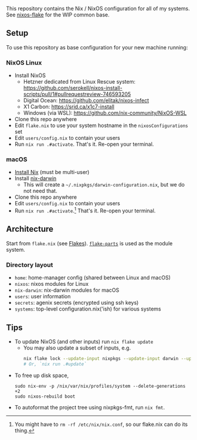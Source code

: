 This repository contains the Nix / NixOS configuration for all of my systems. See [nixos-flake](https://github.com/srid/nixos-flake) for the WIP common base.

## Setup

To use this repository as base configuration for your new machine running:

### NixOS Linux

- Install NixOS
  - Hetzner dedicated from Linux Rescue system: https://github.com/serokell/nixos-install-scripts/pull/1#pullrequestreview-746593205
  - Digital Ocean: https://github.com/elitak/nixos-infect
  - X1 Carbon: https://srid.ca/x1c7-install
  - Windows (via WSL): https://github.com/nix-community/NixOS-WSL
- Clone this repo anywhere
- Edit `flake.nix` to use your system hostname in the `nixosConfigurations` set
- Edit `users/config.nix` to contain your users
- Run `nix run .#activate`. That's it. Re-open your terminal.

### macOS

- [Install Nix](https://nixos.org/download.html#nix-install-macos) (must be multi-user)
- Install [nix-darwin](https://github.com/LnL7/nix-darwin) 
    - This will create a `~/.nixpkgs/darwin-configuration.nix`, but we do not need that. 
- Clone this repo anywhere
- Edit `users/config.nix` to contain your users
- Run `nix run .#activate`.[^cleanup] That's it. Re-open your terminal.

[^cleanup]: You might have to `rm -rf /etc/nix/nix.conf`, so our flake.nix can do its thing.

## Architecture

Start from `flake.nix` (see [Flakes](https://nixos.wiki/wiki/Flakes)). [`flake-parts`](https://flake.parts/) is used as the module system. 

### Directory layout 

- `home`: home-manager config (shared between Linux and macOS)
- `nixos`: nixos modules for Linux
- `nix-darwin`: nix-darwin modules for macOS
- `users`: user information
- `secrets`: agenix secrets (encrypted using ssh keys)
- `systems`: top-level configuration.nix('ish) for various systems

## Tips

- To update NixOS (and other inputs) run `nix flake update`
  - You may also update a subset of inputs, e.g.
      ```sh
      nix flake lock --update-input nixpkgs --update-input darwin --update-input home-manager
      # Or, `nix run .#update`
      ```
- To free up disk space,
    ```sh-session
    sudo nix-env -p /nix/var/nix/profiles/system --delete-generations +2
    sudo nixos-rebuild boot
    ```
- To autoformat the project tree using nixpkgs-fmt, run `nix fmt`.
